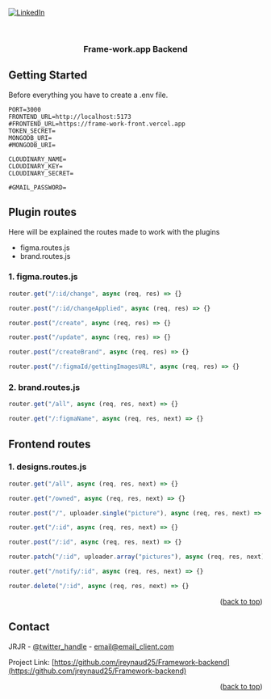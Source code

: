 <!-- Improved compatibility of back to top link: See: https://github.com/othneildrew/Best-README-Template/pull/73 -->

<a name="readme-top"></a>

[![LinkedIn][linkedin-shield]][linkedin-url]

<!-- PROJECT LOGO -->
<br />
<div align="center">

<h3 align="center">Frame-work.app Backend</h3>

</div>

<!-- GETTING STARTED -->

## Getting Started

Before everything you have to create a .env file.

```
PORT=3000
FRONTEND_URL=http://localhost:5173
#FRONTEND_URL=https://frame-work-front.vercel.app
TOKEN_SECRET=
MONGODB_URI=
#MONGODB_URI=

CLOUDINARY_NAME=
CLOUDINARY_KEY=
CLOUDINARY_SECRET=

#GMAIL_PASSWORD=
```

## Plugin routes

Here will be explained the routes made to work with the plugins

- figma.routes.js
- brand.routes.js

### 1. figma.routes.js

```js
router.get("/:id/change", async (req, res) => {}

router.post("/:id/changeApplied", async (req, res) => {}

router.post("/create", async (req, res) => {}

router.post("/update", async (req, res) => {}

router.post("/createBrand", async (req, res) => {}

router.post("/:figmaId/gettingImagesURL", async (req, res) => {}

```

### 2. brand.routes.js

```js
router.get("/all", async (req, res, next) => {}

router.get("/:figmaName", async (req, res, next) => {}

```

## Frontend routes

### 1. designs.routes.js

```js
router.get("/all", async (req, res, next) => {}

router.get("/owned", async (req, res, next) => {}

router.post("/", uploader.single("picture"), async (req, res, next) => {}

router.get("/:id", async (req, res, next) => {}

router.post("/:id", async (req, res, next) => {}

router.patch("/:id", uploader.array("pictures"), async (req, res, next) => {}

router.get("/notify/:id", async (req, res, next) => {}

router.delete("/:id", async (req, res, next) => {}

```

<p align="right">(<a href="#readme-top">back to top</a>)</p>

<!-- LICENSE -->

<!-- CONTACT -->

## Contact

JRJR - [@twitter_handle](https://twitter.com/twitter_handle) - email@email_client.com

Project Link: [https://github.com/jreynaud25/Framework-backend](https://github.com/jreynaud25/Framework-backend)

<p align="right">(<a href="#readme-top">back to top</a>)</p>

<!-- MARKDOWN LINKS & IMAGES -->
<!-- https://www.markdownguide.org/basic-syntax/#reference-style-links -->

[contributors-shield]: https://img.shields.io/github/contributors/damdamtouch/Framework-generator.svg?style=for-the-badge
[contributors-url]: https://github.com/damdamtouch/Framework-generator/graphs/contributors
[forks-shield]: https://img.shields.io/github/forks/damdamtouch/Framework-generator.svg?style=for-the-badge
[forks-url]: https://github.com/damdamtouch/Framework-generator/network/members
[stars-shield]: https://img.shields.io/github/stars/damdamtouch/Framework-generator.svg?style=for-the-badge
[stars-url]: https://github.com/damdamtouch/Framework-generator/stargazers
[issues-shield]: https://img.shields.io/github/issues/damdamtouch/Framework-generator.svg?style=for-the-badge
[issues-url]: https://github.com/damdamtouch/Framework-generator/issues
[license-shield]: https://img.shields.io/github/license/damdamtouch/Framework-generator.svg?style=for-the-badge
[license-url]: https://github.com/damdamtouch/Framework-generator/blob/master/LICENSE.txt
[linkedin-shield]: https://img.shields.io/badge/-LinkedIn-black.svg?style=for-the-badge&logo=linkedin&colorB=555
[linkedin-url]: https://linkedin.com/in/linkedin_username
[product-screenshot]: images/screenshot.png
[Next.js]: https://img.shields.io/badge/next.js-000000?style=for-the-badge&logo=nextdotjs&logoColor=white
[Next-url]: https://nextjs.org/
[React.js]: https://img.shields.io/badge/React-20232A?style=for-the-badge&logo=react&logoColor=61DAFB
[React-url]: https://reactjs.org/
[Vue.js]: https://img.shields.io/badge/Vue.js-35495E?style=for-the-badge&logo=vuedotjs&logoColor=4FC08D
[Vue-url]: https://vuejs.org/
[Angular.io]: https://img.shields.io/badge/Angular-DD0031?style=for-the-badge&logo=angular&logoColor=white
[Angular-url]: https://angular.io/
[Svelte.dev]: https://img.shields.io/badge/Svelte-4A4A55?style=for-the-badge&logo=svelte&logoColor=FF3E00
[Svelte-url]: https://svelte.dev/
[Laravel.com]: https://img.shields.io/badge/Laravel-FF2D20?style=for-the-badge&logo=laravel&logoColor=white
[Laravel-url]: https://laravel.com
[Bootstrap.com]: https://img.shields.io/badge/Bootstrap-563D7C?style=for-the-badge&logo=bootstrap&logoColor=white
[Bootstrap-url]: https://getbootstrap.com
[Typescript.com]: https://img.shields.io/badge/Typescript-0769AD?style=for-the-badge&logo=jquery&logoColor=white
[Typescript-url]: https://www.typescriptlang.org
